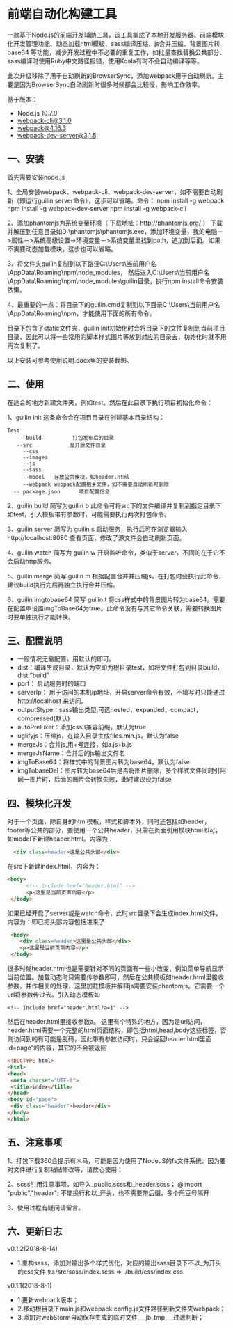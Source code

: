 ﻿# 前端自动化构建工具

一款基于Node.js的前端开发辅助工具，该工具集成了本地开发服务器、前端模块化开发管理功能、动态加载html模板、sass编译压缩、js合并压缩、背景图片转base64 等功能，减少开发过程中不必要的重复工作，如批量查找替换公共部分、sass编译时使用Ruby中文路径报错，使用Koala有时不会自动编译等等。

此次升级移除了用于自动刷新的BrowserSync，添加webpack用于自动刷新。主要是因为BrowserSync自动刷新时很多时候都会比较慢，影响工作效率。

基于版本：
 - Node.js 10.7.0
 - webpack-cli@3.1.0
 - webpack@4.16.3
 - webpack-dev-server@3.1.5



## 一、安装

首先需要安装node.js

1、全局安装webpack、webpack-cli、webpack-dev-server，如不需要自动刷新（即运行guilin server命令），这步可以省略。命令：
   npm install -g webpack
   npm install -g webpack-dev-server
   npm install -g webpack-cli

2、添加phantomjs为系统变量环境（ 下载地址：http://phantomjs.org/ ）
   下载并解压到任意目录如D:\phantomjs\phantomjs.exe，添加环境变量，我的电脑－>属性－>系统高级设置->环境变量－>系统变量里找到path，追加到后面。如果不需要动态加载模块，这步也可以省略。

   3、将文件夹guilin复制到以下路径C:\Users\当前用户名\AppData\Roaming\npm\node_modules，
   然后进入C:\Users\当前用户名\AppData\Roaming\npm\node_modules\guilin目录，执行npm install命令安装依懒。

   4、最重要的一点：将目录下的guilin.cmd复制到以下目录C:\Users\当前用户名\AppData\Roaming\npm，才能使用下面的所有命令。

   目录下包含了static文件夹，guilin init初始化时会将目录下的文件复制到当前项目目录，因此可以将一些常用的脚本样式图片等放到对应的目录去，初始化时就不用再次复制了。

   以上安装可参考使用说明.docx里的安装截图。

## 二、使用

   在适合的地方新建文件夹，例如test。然后在此目录下执行项目初始化命令：

   1、guilin init
   这条命令会在项目目录在创建基本目录结构：

    Test
       -- build          打包发布后的目录
       --src            发开源文件目录
         --css
         --images
         --js
         --sass
         --model   存放公共模块，如header.html
         --webpack webpack配置相关文件，如不需要自动刷新可删除
      -- package.json      项目配置信息

  2、guilin build
   简写为guilin b
   此命令可将src下的文件编译并复制到指定目录下如test，引入模板带有参数时，可能需要执行两次打包命令。

   3、guilin server
   简写为 guilin s
   启动服务，执行后可在浏览器输入 http://localhost:8080 查看页面，修改了源文件会自动刷新页面。

   4、guilin watch
   简写为 guilin w
   开启监听命令，类似于server，不同的在于它不会启动http服务。

   5、guilin merge
   简写 guilin m
   根据配置合并并压缩js，在打包时会执行此命令，建议build执行完后再独立执行合并压缩。

   6、guilin imgtobase64
   简写 guilin t
   将css样式中的背景图片转为base64。需要在配置中设置imgToBase64为true。此命令没有与其它命令关联，需要转换图片时要单独执行才能转换。


## 三、配置说明

- 一般情况无需配置，用默认的即可。
- dist：编译生成目录，默认为空即为根目录test，如将文件打包到目录build，dist:”build”
- port： 启动服务时的端口
- serverIp： 用于访问的本机ip地址，开启server命令有效，不填写时只能通过 http://localhost 来访问。
- outputStype：sass输出类型,可选nested，expanded，compact，compressed(默认)
- autoPreFixer：添加css3兼容前缀，默认为true
- uglifyjs：压缩js，在输入目录生成files.min.js，默认为false
- mergeJs：合并js,用+号连接，如a.js+b.js
- mergeJsName：合并后的js输出文件名
- imgToBase64：将样式中的背景图片转为base64，默认为false
- imgTobaseDel：图片转为base64后是否将图片删除，多个样式文件同时引用同一图片时，后面的图片会转换失败，此时建议设为false

## 四、模块化开发

   对于一个页面，除自身的html模板，样式和脚本外，同时还包括如header，footer等公共的部分，要使用一个公共header，只需在页面引用模块html即可，
  如model下新建header.html。内容为：
```html
  <div class=header>这是公共头部</div>
```
在src下新建index.html，内容为：
```html
<body>
      <!-- include href="header.html" -->
      <p>这里是当前页面内容</p>
 </body>
```

   如果已经开启了server或是watch命令，此时src目录下会生成index.html文件，内容为：即已把头部内容包括进来了
   ```html
    <body>
       <div class=header>这里是公共头部</div>
       <p>这里是当前页面内容</p>
    </body>
```
   很多时候header.html也是需要针对不同的页面有一些小改变，例如菜单导航显示当前位置。加载动态时只需要传参数即可，然后在公共模板如header.html里接收参数，并作相关的处理，这里加载模板并解释js需要安装phantomjs。它需要一个url将参数传过去。引入动态模板如

    <!-- include href="header.html?a=1" -->

   然后在header.html里接收参数a。
   这里有个特殊的地方，因为是url访问，header.html需要一个完整的html页面结构，即包括html,head,body这些标签，否则访问到的有可能是乱码，因此带有参数访问时，只会返回header.html里面id=page”的内容，其它的不会被返回
   ```html
<!DOCTYPE html>
<html>
<head>
    <meta charset="UTF-8">
    <title>index</title>
</head>
<body id="page">
    <div class="header">header</div>
</body>
</html>
```

## 五、注意事项

   1、打包下载360会提示有木马，可能是因为使用了NodeJS的fs文件系统。因为要对文件进行复制粘贴修改等，请放心使用；

   2、scss引用注意事项，如导入_public.scss和_header.scss；
   @import "public","header";
   不能换行和以_开头，也不需要带后缀，多个用豆号隔开

   3、使用过程有疑问请留言。

## 六、更新日志
 v0.1.2(2018-8-14)

 - 1.重构sass，添加对输出多个样式优化，对应的输出sass目录下不以_为开头的css文件
     如./src/sass/index.scss => ./build/css/index.css

 v0.1.1(2018-8-1)

 - 1.更新webpack版本；
 - 2.移动根目录下main.js和webpack.config.js文件路径到新文件夹webpack；
 - 3.添加对webStorm自动保存生成的临时文件___jb_tmp___过滤判断；
